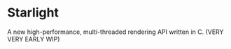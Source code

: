 # Starlight
A new high-performance, multi-threaded rendering API written in C. (VERY VERY EARLY WIP)
